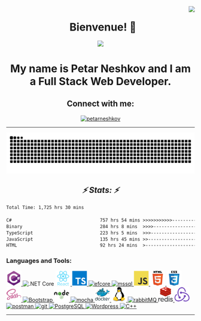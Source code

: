 <img align="right" src="https://komarev.com/ghpvc/?username=petarneshkov&style=flat-the-badge&base=500">
<h1 align="center">&nbsp; Bienvenue!&nbsp;👋 </h1>

<p align="center"><img src="https://media.giphy.com/media/Nx0rz3jtxtEre/giphy.gif" /></p>
<h1 align="center">My name is Petar Neshkov and I am a Full Stack Web Developer.</h1>

<h2 align="center">Connect with me:</h3>
<p align="center">
<a href="https://www.linkedin.com/in/petar-neshkov/" target="blank"><img align="center" src="https://raw.githubusercontent.com/rahuldkjain/github-profile-readme-generator/master/src/images/icons/Social/linked-in-alt.svg" alt="petarneshkov" height="70" width="150" /></a>
</p>
<hr/>

<div align="center">
    <img align="center" alt="github-snake" src="https://raw.githubusercontent.com/petarNeshkov/PetarNeshkov/output/github-contribution-grid-snake-dark.svg" />
</div>

<h2 align="center"><i>⚡ Stats: ⚡</i></h2>

<!--START_SECTION:waka-->

```txt
Total Time: 1,725 hrs 30 mins

C#                                 757 hrs 54 mins >>>>>>>>>>>--------------   42.11 %
Binary                             284 hrs 8 mins  >>>>---------------------   15.79 %
TypeScript                         223 hrs 5 mins  >>>----------------------   12.40 %
JavaScript                         135 hrs 45 mins >>-----------------------   07.54 %
HTML                               92 hrs 24 mins  >------------------------   05.13 %
```

<!--END_SECTION:waka-->

<h3 align="left">Languages and Tools:</h3>
<p align="left">  
<a href="https://www.w3schools.com/cs/" target="_blank" rel="noreferrer"> <img src="https://raw.githubusercontent.com/devicons/devicon/master/icons/csharp/csharp-original.svg" alt="csharp" width="40" height="40" title="CSharp"/> </a>
<img width="40" src="https://user-images.githubusercontent.com/25181517/121405754-b4f48f80-c95d-11eb-8893-fc325bde617f.png" alt=".NET Core" title=".NET Core"/>
<a href="https://reactjs.org/" target="_blank" rel="noreferrer"> <img src="https://raw.githubusercontent.com/devicons/devicon/master/icons/react/react-original-wordmark.svg" alt="react" width="40" height="40" title="React"/> </a> 
<a href="https://www.typescriptlang.org/" target="_blank" rel="noreferrer"> <img src="https://raw.githubusercontent.com/devicons/devicon/master/icons/typescript/typescript-original.svg" alt="typescript" width="40" height="40" title="TypeScript"/> </a> 
<a href="https://learn.microsoft.com/en-us/ef/" target="_blank" rel="noreferrer"> <img src="https://raw.githubusercontent.com/campusMVP/dotnetCoreLogoPack/master/Entity%20Framework%20Core/Bitmap%20RGB/Bitmap-MEDIUM_Entity-Framework-Core-Logo_2colors_Square_Boxed_RGB.png" alt="efcore" width="40" height="40" title="Entity Framework Core"/> </a> 
<a href="https://www.microsoft.com/en-us/sql-server" target="_blank" rel="noreferrer"> <img src="https://www.svgrepo.com/show/303229/microsoft-sql-server-logo.svg" alt="mssql" width="40" height="40" title="MS SQL"/> </a> 
<a href="https://developer.mozilla.org/en-US/docs/Web/JavaScript" target="_blank" rel="noreferrer"> <img src="https://raw.githubusercontent.com/devicons/devicon/master/icons/javascript/javascript-original.svg" alt="javascript" width="40" height="40" title="JavaScript"/>
<a href="https://www.w3.org/html/" target="_blank" rel="noreferrer"> <img src="https://raw.githubusercontent.com/devicons/devicon/master/icons/html5/html5-original-wordmark.svg" alt="html5" width="40" height="40" title="HTML"/> 
<a href="https://www.w3schools.com/css/" target="_blank" rel="noreferrer"> <img src="https://raw.githubusercontent.com/devicons/devicon/master/icons/css3/css3-original-wordmark.svg" alt="css3" width="40" height="40" title="CSS"/>  
<a href="https://sass-lang.com" target="_blank" rel="noreferrer"> <img src="https://raw.githubusercontent.com/devicons/devicon/master/icons/sass/sass-original.svg" alt="sass" width="40" height="40" title="SASS"/> 
<img width="40" src="https://user-images.githubusercontent.com/25181517/183898054-b3d693d4-dafb-4808-a509-bab54cf5de34.png" alt="Bootstrap" title="Bootstrap" title="BootStrap"/>
<a href="https://nodejs.org" target="_blank" rel="noreferrer"> <img src="https://raw.githubusercontent.com/devicons/devicon/master/icons/nodejs/nodejs-original-wordmark.svg" alt="nodejs" width="40" height="40" title="Node.js"/> </a>
<a href="https://mochajs.org" target="_blank" rel="noreferrer"> <img src="https://www.vectorlogo.zone/logos/mochajs/mochajs-icon.svg" alt="mocha" width="40" height="40" title="Mocha.js"/> </a> 
<a href="https://www.docker.com/" target="_blank" rel="noreferrer"> <img src="https://raw.githubusercontent.com/devicons/devicon/master/icons/docker/docker-original-wordmark.svg" alt="docker" width="40" height="40" title="Docker"/>
<a href="https://www.linux.org/" target="_blank" rel="noreferrer"> <img src="https://raw.githubusercontent.com/devicons/devicon/master/icons/linux/linux-original.svg" alt="linux" width="40" height="40" title="Linux"/> </a> 
<a href="https://www.rabbitmq.com" target="_blank" rel="noreferrer"> <img src="https://www.vectorlogo.zone/logos/rabbitmq/rabbitmq-icon.svg" alt="rabbitMQ" width="40" height="40" title="RabbitMQ"/> </a>
<a href="https://redis.io" target="_blank" rel="noreferrer"> <img src="https://raw.githubusercontent.com/devicons/devicon/master/icons/redis/redis-original-wordmark.svg" alt="redis" width="40" height="40" title="Redis"/> </a>
<a href="https://redux.js.org" target="_blank" rel="noreferrer"> <img src="https://raw.githubusercontent.com/devicons/devicon/master/icons/redux/redux-original.svg" alt="redux" width="40" height="40" title="Redux"/> </a>
<a href="https://postman.com" target="_blank" rel="noreferrer"> <img src="https://www.vectorlogo.zone/logos/getpostman/getpostman-icon.svg" alt="postman" width="40" height="40" title="Postman"/> 
<a href="https://git-scm.com/" target="_blank" rel="noreferrer"> <img src="https://www.vectorlogo.zone/logos/git-scm/git-scm-icon.svg" alt="git" width="40" height="40" title="Git"/>
<img width="40" src="https://user-images.githubusercontent.com/25181517/117208740-bfb78400-adf5-11eb-97bb-09072b6bedfc.png" alt="PostgreSQL" title="PostgreSQL" title="PostgreSQL"/>
<img width="40" src="https://user-images.githubusercontent.com/25181517/192158957-b1256181-356c-46a3-beb9-487af08a6266.png" alt="Wordpress" title="Wordpress" title="WordPress"/>
<img width="40" src="https://user-images.githubusercontent.com/25181517/192106073-90fffafe-3562-4ff9-a37e-c77a2da0ff58.png" alt="C++" title="C++" title="C++"/>
</p>

<hr/>
